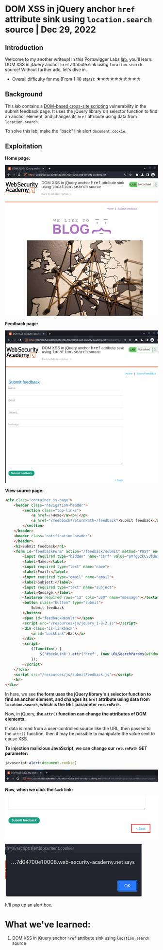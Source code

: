 # DOM XSS in jQuery anchor `href` attribute sink using `location.search` source | Dec 29, 2022

## Introduction

Welcome to my another writeup! In this Portswigger Labs [lab](https://portswigger.net/web-security/cross-site-scripting/dom-based/lab-jquery-href-attribute-sink), you'll learn: DOM XSS in jQuery anchor `href` attribute sink using `location.search` source! Without further ado, let's dive in.

- Overall difficulty for me (From 1-10 stars): ★☆☆☆☆☆☆☆☆☆

## Background

This lab contains a [DOM-based cross-site scripting](https://portswigger.net/web-security/cross-site-scripting/dom-based) vulnerability in the submit feedback page. It uses the jQuery library's `$` selector function to find an anchor element, and changes its `href` attribute using data from `location.search`.

To solve this lab, make the "back" link alert `document.cookie`.

## Exploitation

**Home page:**

![](https://raw.githubusercontent.com/siunam321/CTF-Writeups/main/Portswigger-Labs/Cross-Site-Scripting/XSS-5/images/Pasted%20image%2020221229060409.png)

**Feedback page:**

![](https://raw.githubusercontent.com/siunam321/CTF-Writeups/main/Portswigger-Labs/Cross-Site-Scripting/XSS-5/images/Pasted%20image%2020221229060440.png)

**View source page:**
```html
<div class="container is-page">
    <header class="navigation-header">
        <section class="top-links">
            <a href=/>Home</a><p>|</p>
            <a href="/feedback?returnPath=/feedback">Submit feedback</a><p>|</p>
        </section>
    </header>
    <header class="notification-header">
    </header>
    <h1>Submit feedback</h1>
    <form id="feedbackForm" action="/feedback/submit" method="POST" enctype="application/x-www-form-urlencoded">
        <input required type="hidden" name="csrf" value="pVfg6zkCS3aO61ExI2iwx3pX3vCjzelW">
        <label>Name:</label>
        <input required type="text" name="name">
        <label>Email:</label>
        <input required type="email" name="email">
        <label>Subject:</label>
        <input required type="text" name="subject">
        <label>Message:</label>
        <textarea required rows="12" cols="300" name="message"></textarea>
        <button class="button" type="submit">
            Submit feedback
        </button>
        <span id="feedbackResult"></span>
        <script src="/resources/js/jquery_1-8-2.js"></script>
        <div class="is-linkback">
            <a id="backLink">Back</a>
        </div>
        <script>
            $(function() {
                $('#backLink').attr("href", (new URLSearchParams(window.location.search)).get('returnPath'));
            });
        </script>
    </form>
    <script src="/resources/js/submitFeedback.js"></script>
    <br>
</div>
```

In here, we see **the form uses the jQuery library's `$` selector function to find an anchor element, and changes its `href` attribute using data from `location.search`, which is the GET parameter `returnPath`.**

Now, in jQuery, **the `attr()` function can change the attributes of DOM elements.**

If data is read from a user-controlled source like the URL, then passed to the `attr()` function, then it may be possible to manipulate the value sent to cause XSS.

**To injection malicious JavaScript, we can change our `returnPath` GET parameter:**
```js
javascript:alert(document.cookie)
```

![](https://raw.githubusercontent.com/siunam321/CTF-Writeups/main/Portswigger-Labs/Cross-Site-Scripting/XSS-5/images/Pasted%20image%2020221229061109.png)

**Now, when we click the `Back` link:**

![](https://raw.githubusercontent.com/siunam321/CTF-Writeups/main/Portswigger-Labs/Cross-Site-Scripting/XSS-5/images/Pasted%20image%2020221229061123.png)

![](https://raw.githubusercontent.com/siunam321/CTF-Writeups/main/Portswigger-Labs/Cross-Site-Scripting/XSS-5/images/Pasted%20image%2020221229061130.png)

It'll pop up an alert box.

# What we've learned:

1. DOM XSS in jQuery anchor `href` attribute sink using `location.search` source